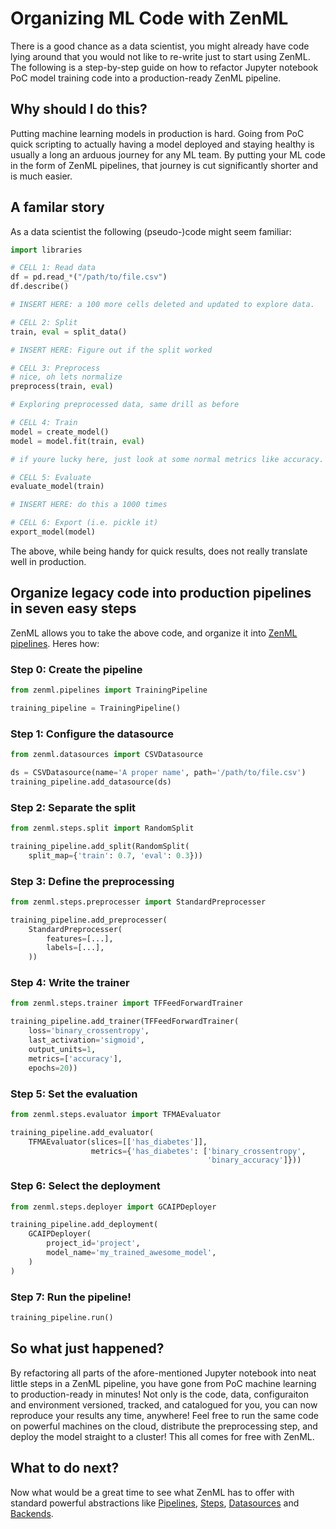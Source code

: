 # Organizing ML Code with ZenML

There is a good chance as a data scientist, you might already have code lying around that you would not like to re-write just to start using ZenML. The following is a step-by-step guide on how to refactor Jupyter notebook PoC model training code into a production-ready ZenML pipeline.

## Why should I do this?

Putting machine learning models in production is hard. Going from PoC quick scripting to actually having a model deployed and staying healthy is usually a long an arduous journey for any ML team. By putting your ML code in the form of ZenML pipelines, that journey is cut significantly shorter and is much easier.

## A familar story

As a data scientist the following \(pseudo-\)code might seem familiar:

```python
import libraries

# CELL 1: Read data
df = pd.read_*("/path/to/file.csv")
df.describe()

# INSERT HERE: a 100 more cells deleted and updated to explore data.

# CELL 2: Split
train, eval = split_data()

# INSERT HERE: Figure out if the split worked

# CELL 3: Preprocess
# nice, oh lets normalize
preprocess(train, eval)

# Exploring preprocessed data, same drill as before

# CELL 4: Train
model = create_model()
model = model.fit(train, eval)

# if youre lucky here, just look at some normal metrics like accuracy. otherwise:

# CELL 5: Evaluate
evaluate_model(train)

# INSERT HERE: do this a 1000 times

# CELL 6: Export (i.e. pickle it)
export_model(model)
```

The above, while being handy for quick results, does not really translate well in production.

## Organize legacy code into production pipelines in seven easy steps

ZenML allows you to take the above code, and organize it into [ZenML pipelines](../pipelines/what-is-a-pipeline.md). Heres how:

### Step 0: Create the pipeline

```python
from zenml.pipelines import TrainingPipeline

training_pipeline = TrainingPipeline()
```

### Step 1: Configure the datasource

```python
from zenml.datasources import CSVDatasource

ds = CSVDatasource(name='A proper name', path='/path/to/file.csv')
training_pipeline.add_datasource(ds)
```

### Step 2: Separate the split

```python
from zenml.steps.split import RandomSplit

training_pipeline.add_split(RandomSplit(
    split_map={'train': 0.7, 'eval': 0.3}))
```

### Step 3: Define the preprocessing

```python
from zenml.steps.preprocesser import StandardPreprocesser

training_pipeline.add_preprocesser(
    StandardPreprocesser(
        features=[...],
        labels=[...],
    ))
```

### Step 4: Write the trainer

```python
from zenml.steps.trainer import TFFeedForwardTrainer

training_pipeline.add_trainer(TFFeedForwardTrainer(
    loss='binary_crossentropy',
    last_activation='sigmoid',
    output_units=1,
    metrics=['accuracy'],
    epochs=20))
```

### Step 5: Set the evaluation

```python
from zenml.steps.evaluator import TFMAEvaluator

training_pipeline.add_evaluator(
    TFMAEvaluator(slices=[['has_diabetes']],
                  metrics={'has_diabetes': ['binary_crossentropy',
                                            'binary_accuracy']}))
```

### Step 6: Select the deployment

```python
from zenml.steps.deployer import GCAIPDeployer

training_pipeline.add_deployment(
    GCAIPDeployer(
        project_id='project',
        model_name='my_trained_awesome_model',
    )
)
```

### Step 7: Run the pipeline!

```python
training_pipeline.run()
```

## So what just happened?

By refactoring all parts of the afore-mentioned Jupyter notebook into neat little steps in a ZenML pipeline, you have gone from PoC machine learning to production-ready in minutes! Not only is the code, data, configuraiton and environment versioned, tracked, and catalogued for you, you can now reproduce your results any time, anywhere! Feel free to run the same code on powerful machines on the cloud, distribute the preprocessing step, and deploy the model straight to a cluster! This all comes for free with ZenML.

## What to do next?

Now what would be a great time to see what ZenML has to offer with standard powerful abstractions like [Pipelines](../pipelines/what-is-a-pipeline.md), [Steps](https://github.com/maiot-io/zenml/tree/fc868ee5e5589ef0c09e30be9c2eab4897bfb140/docs/book/steps/what-is-a-step.md), [Datasources](../datasources/what-is-a-datasource.md) and [Backends](../backends/what-is-a-backend.md).

